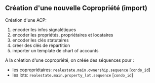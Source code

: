## Création d'une nouvelle Copropriété (import)

Création d'une ACP:

1) encoder les infos signalétiques
2) encoder les propriétés, propriétaires et locataires
3) encoder les clés statutaires
4) créer des clés de répartition
5) importer un template de chart of accounts

A la création d'une copropriété, on créée des séquences pour : 

* les copropriétaires: `realestate.main.ownership.sequence` [`condo_id`]
* les lots: `realestate.main.property_lot.sequence` [`condo_id`]
